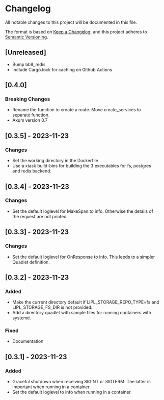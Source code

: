 # Changelog

All notable changes to this project will be documented in this file.

The format is based on [Keep a Changelog](https://keepachangelog.com/en/1.0.0/),
and this project adheres to [Semantic Versioning](https://semver.org/spec/v2.0.0.html).

## [Unreleased]

- Bump bb8_redis
- Include Cargo.lock for caching on Github Actions

## [0.4.0]

### Breaking Changes

- Rename the function to create a route. Move create_services to separate function.
- Axum version 0.7

## [0.3.5] - 2023-11-23

### Changes

- Set the working directory in the Dockerfile
- Use a xtask build-bins for building the 3 executables for fs, postgres and redis backend.

## [0.3.4] - 2023-11-23

### Changes

- Set the default loglevel for MakeSpan to info. Otherwise the details of the request are not printed.

## [0.3.3] - 2023-11-23

### Changes

- Set the default loglevel for OnResponse to info. This leeds to a simpler Quadlet definition.

## [0.3.2] - 2023-11-23

### Added

- Make the current directory default if LIPL_STORAGE_REPO_TYPE=fs and LIPL_STORAGE_FS_DIR is not provided.
- Add a directory quadlet with sample files for running containers with systemd.

### Fixed
- Documentation

## [0.3.1] - 2023-11-23

### Added

- Graceful shutdown when receiving SIGINT or SIGTERM. The latter is important when running in a container.
- Set the default loglevel to info when running in a container.
